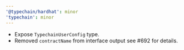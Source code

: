 ```yaml
---
'@typechain/hardhat': minor
'typechain': minor
---
```


- Expose `TypechainUserConfig` type.
- Removed `contractName` from interface output see #692 for details.

